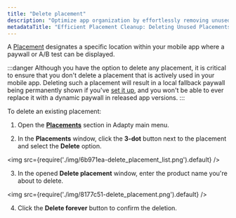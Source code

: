 ```yaml
---
title: "Delete placement"
description: "Optimize app organization by effortlessly removing unused or mistakenly created placements with Adapty's deletion feature. Learn how to maintain a tidy environment and improve efficiency"
metadataTitle: "Efficient Placement Cleanup: Deleting Unused Placements in Adapty"
---
```


A [Placement](placements) designates a specific location within your mobile app where a paywall or A/B test can be displayed. 

:::danger
Although you have the option to delete any placement, it is critical to ensure that you don't delete a placement that is actively used in your mobile app. Deleting such a placement will result in a local fallback paywall being permanently shown if you've [set it up](fallback-paywalls), and you won't be able to ever replace it with a dynamic paywall in released app versions.
:::

To delete an existing placement:

1. Open the **[Placements](https://app.adapty.io/placements)** section in Adapty main menu.

2. In the **Placements** window, click the **3-dot** button next to the placement and select the **Delete** option.  

   
<img
  src={require('./img/6b971ea-delete_placement_list.png').default}
/>




3. In the opened **Delete placement** window, enter the product name you're about to delete.

   
<img
  src={require('./img/8177c51-delete_placement.png').default}
/>




4. Click the **Delete forever** button to confirm the deletion.